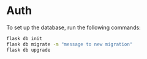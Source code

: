 # Auth

To set up the database, run the following commands:

```bash
flask db init
flask db migrate -m "message to new migration"
flask db upgrade
```